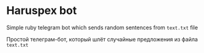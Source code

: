 # Haruspex bot

Simple ruby telegram bot which sends random sentences from `text.txt` file

Простой телеграм-бот, который шлёт случайные предложения из файла `text.txt`
